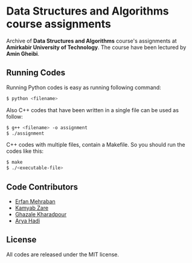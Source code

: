 # Data Structures and Algorithms course assignments

Archive of **Data Structures and Algorithms** course's assignments at **Amirkabir University of Technology**. The course have been lectured by **Amin Gheibi**.


## Running Codes

Running Python codes is easy as running following command:
```bash
$ python <filename>
```
Also C++ codes that have been written in a single file can be used as follow:
```bash
$ g++ <filename> -o assignment
$ ./assignment
```
C++ codes with multiple files, contain a Makefile. So you should run the codes like this:
```bash
$ make
$ ./<executable-file>
```


## Code Contributors

* [Erfan Mehraban](http://erfanmehraban.ir)
* [Kamyab Zare](https://github.com/kamyab98)
* [Ghazale Kharadpour](https://github.com/gazelle98)
* [Arya Hadi](http://aryaha.com)


## License

All codes are released under the MIT license.

